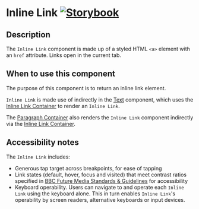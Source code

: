 # Inline Link [![Storybook](https://github.com/storybooks/press/blob/master/badges/storybook.svg)](https://simorghstorybook.now.sh/?selectedKind=InlineLink)

## Description

The `Inline Link` component is made up of a styled HTML `<a>` element with an `href` attribute. Links open in the current tab. 

## When to use this component

The purpose of this component is to return an inline link element.

`Inline Link` is made use of indirectly in the [Text](../Text) component, which uses the [Inline Link Container](../../containers/InlineLink) to render an `Inline Link`.

The [Paragraph Container](../../containers/Paragraph) also renders the `Inline Link` component indirectly via the [Inline Link Container](../../containers/InlineLink).

## Accessibility notes 

The `Inline Link` includes:
* Generous tap target across breakpoints, for ease of tapping
* Link states (default, hover, focus and visited) that meet contrast ratios specified in [BBC Future Media Standards & Guidelines](http://www.bbc.co.uk/guidelines/futuremedia/accessibility/html/colour-contrast.shtml) for accessibility
* Keyboard operability. Users can navigate to and operate each `Inline Link` using the keyboard alone. This in turn enables `Inline Link`'s operability by screen readers, alternative keyboards or input devices.
